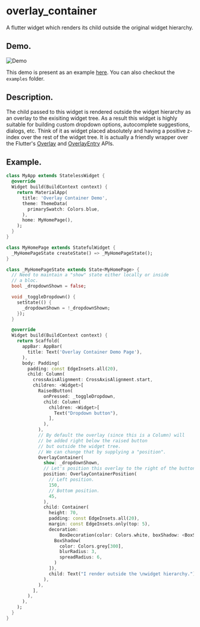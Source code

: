 # overlay_container

A flutter widget which renders its child outside the original widget hierarchy.

## Demo.
![Demo](https://github.com/MustansirZia/overlay_container/raw/master/overlay_container_demo.gif)

This demo is present as an example [here](https://github.com/MustansirZia/overlay_container/tree/master/example). You can also checkout the `examples` folder.

## Description.
The child passed to this widget is rendered outside the widget hierarchy as an overlay to the exisiting widget tree. As a result this widget is highly suitable for building custom dropdown options, autocomplete suggestions, dialogs, etc. Think of it as widget placed absolutely and having a positive z-index over the rest of the widget tree.
It is actually a friendly wrapper over the Flutter's [Overlay](https://docs.flutter.io/flutter/widgets/Overlay-class.html) and [OverlayEntry](https://docs.flutter.io/flutter/widgets/OverlayEntry-class.html) APIs. 

## Example.

```dart
class MyApp extends StatelessWidget {
  @override
  Widget build(BuildContext context) {
    return MaterialApp(
      title: 'Overlay Container Demo',
      theme: ThemeData(
        primarySwatch: Colors.blue,
      ),
      home: MyHomePage(),
    );
  }
}

class MyHomePage extends StatefulWidget {
  _MyHomePageState createState() => _MyHomePageState();
}

class _MyHomePageState extends State<MyHomePage> {
  // Need to maintain a "show" state either locally or inside
  // a bloc.
  bool _dropdownShown = false;

  void _toggleDropdown() {
    setState(() {
      _dropdownShown = !_dropdownShown;
    });
  }

  @override
  Widget build(BuildContext context) {
    return Scaffold(
      appBar: AppBar(
        title: Text('Overlay Container Demo Page'),
      ),
      body: Padding(
        padding: const EdgeInsets.all(20),
        child: Column(
          crossAxisAlignment: CrossAxisAlignment.start,
          children: <Widget>[
            RaisedButton(
              onPressed: _toggleDropdown,
              child: Column(
                children: <Widget>[
                  Text("Dropdown button"),
                ],
              ),
            ),
            // By default the overlay (since this is a Column) will
            // be added right below the raised button
            // but outside the widget tree.
            // We can change that by supplying a "position".
            OverlayContainer(
              show: _dropdownShown,
              // Let's position this overlay to the right of the button.
              position: OverlayContainerPosition(
                // Left position.
                150,
                // Bottom position.
                45,
              ),
              child: Container(
                height: 70,
                padding: const EdgeInsets.all(20),
                margin: const EdgeInsets.only(top: 5),
                decoration:
                    BoxDecoration(color: Colors.white, boxShadow: <BoxShadow>[
                  BoxShadow(
                    color: Colors.grey[300],
                    blurRadius: 3,
                    spreadRadius: 6,
                  )
                ]),
                child: Text("I render outside the \nwidget hierarchy."),
              ),
            ),
          ],
        ),
      ), 
    );
  }
}


```
